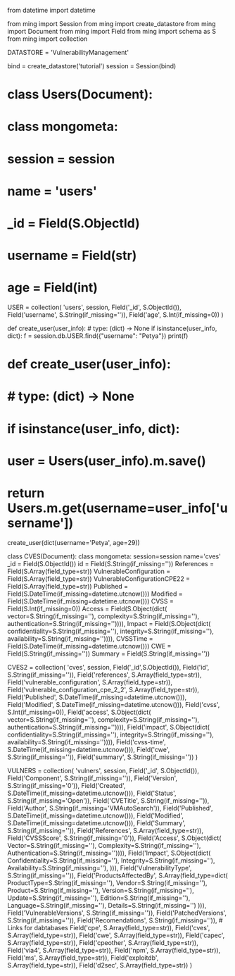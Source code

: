 from datetime import datetime

from ming import Session
from ming import create_datastore
from ming import Document
from ming import Field
from ming import schema as S
from ming import collection


DATASTORE = 'VulnerabilityManagement'

bind = create_datastore('tutorial')
session = Session(bind)

# class Users(Document):
#
#     class __mongometa__:
#         session = session
#         name = 'users'
#
#     _id = Field(S.ObjectId)
#     username = Field(str)
#     age = Field(int)

USER = collection(
    'users',
    session,
    Field('_id', S.ObjectId()),
    Field('username', S.String(if_missing='')),
    Field('age', S.Int(if_missing=0))
)

def create_user(user_info):
    # type: (dict) -> None
    if isinstance(user_info, dict):
        f = session.db.USER.find({"username": "Petya"})
        print(f)

# def create_user(user_info):
#     # type: (dict) -> None
#     if isinstance(user_info, dict):
#         user = Users(user_info).m.save()
#         return Users.m.get(username=user_info['username'])

create_user(dict(username='Petya', age=29))


class CVES(Document):
    class mongometa:
        session=session
        name='cves'
    _id = Field(S.ObjectId())
    id = Field(S.String(if_missing=''))
    References = Field(S.Array(field_type=str))
    VulnerableConfiguration = Field(S.Array(field_type=str))
    VulnerableConfigurationCPE22 = Field(S.Array(field_type=str))
    Published = Field(S.DateTime(if_missing=datetime.utcnow()))
    Modified = Field(S.DateTime(if_missing=datetime.utcnow()))
    CVSS = Field(S.Int(if_missing=0))
    Access = Field(S.Object(dict(
        vector=S.String(if_missing=''),
        complexity=S.String(if_missing=''),
        authentication=S.String(if_missing='')))),
    Impact = Field(S.Object(dict(
        confidentiality=S.String(if_missing=''),
        integrity=S.String(if_missing=''),
        availability=S.String(if_missing='')))),
    CVSSTime = Field(S.DateTime(if_missing=datetime.utcnow()))
    CWE = Field(S.String(if_missing=''))
    Summary = Field(S.String(if_missing=''))


CVES2 = collection(
    'cves',
    session,
    Field('_id',S.ObjectId()),
    Field('id', S.String(if_missing='')),
    Field('references', S.Array(field_type=str)),
    Field('vulnerable_configuration', S.Array(field_type=str)),
    Field('vulnerable_configuration_cpe_2_2', S.Array(field_type=str)),
    Field('Published', S.DateTime(if_missing=datetime.utcnow())),
    Field('Modified', S.DateTime(if_missing=datetime.utcnow())),
    Field('cvss', S.Int(if_missing=0)),
    Field('access', S.Object(dict(
        vector=S.String(if_missing=''),
        complexity=S.String(if_missing=''),
        authentication=S.String(if_missing='')))),
    Field('impact', S.Object(dict(
        confidentiality=S.String(if_missing=''),
        integrity=S.String(if_missing=''),
        availability=S.String(if_missing='')))),
    Field('cvss-time', S.DateTime(if_missing=datetime.utcnow())),
    Field('cwe', S.String(if_missing='')),
    Field('summary', S.String(if_missing=''))
)

VULNERS = collection(
    'vulners',
    session,
    Field('_id', S.ObjectId()),
    Field('Component', S.String(if_missing='')),
    Field('Version', S.String(if_missing='0')),
    Field('Created', S.DateTime(if_missing=datetime.utcnow())),
    Field('Status', S.String(if_missing='Open')),
    Field('CVETitle', S.String(if_missing='')),
    Field('Author', S.String(if_missing='VMAutoSearch')),
    Field('Published', S.DateTime(if_missing=datetime.utcnow())),
    Field('Modified', S.DateTime(if_missing=datetime.utcnow())),
    Field('Summary', S.String(if_missing='')),
    Field('References', S.Array(field_type=str)),
    Field('CVSSScore', S.String(if_missing='0')),
    Field('Access', S.Object(dict(
        Vector=S.String(if_missing=''),
        Complexity=S.String(if_missing=''),
        Authentication=S.String(if_missing='')))),
    Field('Impact', S.Object(dict(
        Confidentiality=S.String(if_missing=''),
        Integrity=S.String(if_missing=''),
        Availability=S.String(if_missing=''),
        ))),
    Field('VulnerabilityType', S.String(if_missing='')),
    Field('ProductsAffectedBy', S.Array(field_type=dict(
        ProductType=S.String(if_missing=''),
        Vendor=S.String(if_missing=''),
        Product=S.String(if_missing=''),
        Version=S.String(if_missing=''),
        Update=S.String(if_missing=''),
        Edition=S.String(if_missing=''),
        Language=S.String(if_missing=''),
        Details=S.String(if_missing='')
    ))),
    Field('VulnerableVersions', S.String(if_missing='')),
    Field('PatchedVersions', S.String(if_missing='')),
    Field('Recomendations', S.String(if_missing='')),
    # Links for dabtabases
    Field('cpe', S.Array(field_type=str)),
    Field('cves', S.Array(field_type=str)),
    Field('cwe', S.Array(field_type=str)),
    Field('capec', S.Array(field_type=str)),
    Field('cpeother', S.Array(field_type=str)),
    Field('via4', S.Array(field_type=str)),
    Field('npm', S.Array(field_type=str)),
    Field('ms', S.Array(field_type=str)),
    Field('exploitdb', S.Array(field_type=str)),
    Field('d2sec', S.Array(field_type=str))
)